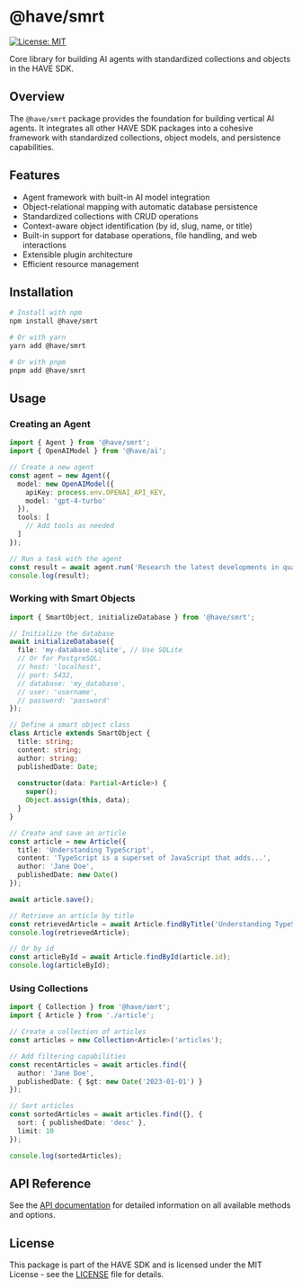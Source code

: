# @have/smrt

[![License: MIT](https://img.shields.io/badge/License-MIT-blue.svg)](https://opensource.org/licenses/MIT)

Core library for building AI agents with standardized collections and objects in the HAVE SDK.

## Overview

The `@have/smrt` package provides the foundation for building vertical AI agents. It integrates all other HAVE SDK packages into a cohesive framework with standardized collections, object models, and persistence capabilities.

## Features

- Agent framework with built-in AI model integration
- Object-relational mapping with automatic database persistence
- Standardized collections with CRUD operations
- Context-aware object identification (by id, slug, name, or title)
- Built-in support for database operations, file handling, and web interactions
- Extensible plugin architecture
- Efficient resource management

## Installation

```bash
# Install with npm
npm install @have/smrt

# Or with yarn
yarn add @have/smrt

# Or with pnpm
pnpm add @have/smrt
```

## Usage

### Creating an Agent

```typescript
import { Agent } from '@have/smrt';
import { OpenAIModel } from '@have/ai';

// Create a new agent
const agent = new Agent({
  model: new OpenAIModel({ 
    apiKey: process.env.OPENAI_API_KEY,
    model: 'gpt-4-turbo'
  }),
  tools: [
    // Add tools as needed
  ]
});

// Run a task with the agent
const result = await agent.run('Research the latest developments in quantum computing');
console.log(result);
```

### Working with Smart Objects

```typescript
import { SmartObject, initializeDatabase } from '@have/smrt';

// Initialize the database
await initializeDatabase({
  file: 'my-database.sqlite', // Use SQLite
  // Or for PostgreSQL:
  // host: 'localhost',
  // port: 5432,
  // database: 'my_database',
  // user: 'username',
  // password: 'password'
});

// Define a smart object class
class Article extends SmartObject {
  title: string;
  content: string;
  author: string;
  publishedDate: Date;
  
  constructor(data: Partial<Article>) {
    super();
    Object.assign(this, data);
  }
}

// Create and save an article
const article = new Article({
  title: 'Understanding TypeScript',
  content: 'TypeScript is a superset of JavaScript that adds...',
  author: 'Jane Doe',
  publishedDate: new Date()
});

await article.save();

// Retrieve an article by title
const retrievedArticle = await Article.findByTitle('Understanding TypeScript');
console.log(retrievedArticle);

// Or by id
const articleById = await Article.findById(article.id);
console.log(articleById);
```

### Using Collections

```typescript
import { Collection } from '@have/smrt';
import { Article } from './article';

// Create a collection of articles
const articles = new Collection<Article>('articles');

// Add filtering capabilities
const recentArticles = await articles.find({
  author: 'Jane Doe',
  publishedDate: { $gt: new Date('2023-01-01') }
});

// Sort articles
const sortedArticles = await articles.find({}, {
  sort: { publishedDate: 'desc' },
  limit: 10
});

console.log(sortedArticles);
```

## API Reference

See the [API documentation](https://happyvertical.github.io/sdk/modules/_have_smrt.html) for detailed information on all available methods and options.

## License

This package is part of the HAVE SDK and is licensed under the MIT License - see the [LICENSE](../../LICENSE) file for details.